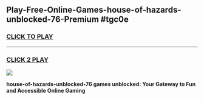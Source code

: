 
## Play-Free-Online-Games-house-of-hazards-unblocked-76-Premium #tgc0e
<h3>
<a href="https://premium.freeplayer.one?title=house-of-hazards-unblocked-76&ref=8M">CLICK TO PLAY</a></h3>
<hr>

<h3>
<a href="https://premium.freeplayer.one?title=house-of-hazards-unblocked-76&ref=8M">CLICK 2 PLAY</a>
  
</h3>

<a href="https://premium.freeplayer.one?title=house-of-hazards-unblocked-76&ref=8M"><img src="https://clearcache.store/games.png"></a>


**house-of-hazards-unblocked-76 games unblocked: Your Gateway to Fun and Accessible Online Gaming**
